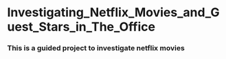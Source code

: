 # Investigating_Netflix_Movies_and_Guest_Stars_in_The_Office
<h3> This is a guided project to investigate netflix movies</h3>

